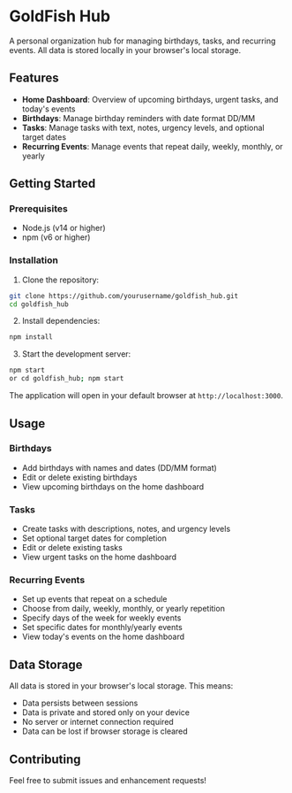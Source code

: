 # GoldFish Hub

A personal organization hub for managing birthdays, tasks, and recurring events. All data is stored locally in your browser's local storage.

## Features

- **Home Dashboard**: Overview of upcoming birthdays, urgent tasks, and today's events
- **Birthdays**: Manage birthday reminders with date format DD/MM
- **Tasks**: Manage tasks with text, notes, urgency levels, and optional target dates
- **Recurring Events**: Manage events that repeat daily, weekly, monthly, or yearly

## Getting Started

### Prerequisites

- Node.js (v14 or higher)
- npm (v6 or higher)

### Installation

1. Clone the repository:
```bash
git clone https://github.com/yourusername/goldfish_hub.git
cd goldfish_hub
```

2. Install dependencies:
```bash
npm install
```

3. Start the development server:
```bash
npm start
or cd goldfish_hub; npm start
```

The application will open in your default browser at `http://localhost:3000`.

## Usage

### Birthdays
- Add birthdays with names and dates (DD/MM format)
- Edit or delete existing birthdays
- View upcoming birthdays on the home dashboard

### Tasks
- Create tasks with descriptions, notes, and urgency levels
- Set optional target dates for completion
- Edit or delete existing tasks
- View urgent tasks on the home dashboard

### Recurring Events
- Set up events that repeat on a schedule
- Choose from daily, weekly, monthly, or yearly repetition
- Specify days of the week for weekly events
- Set specific dates for monthly/yearly events
- View today's events on the home dashboard

## Data Storage

All data is stored in your browser's local storage. This means:
- Data persists between sessions
- Data is private and stored only on your device
- No server or internet connection required
- Data can be lost if browser storage is cleared

## Contributing

Feel free to submit issues and enhancement requests!
